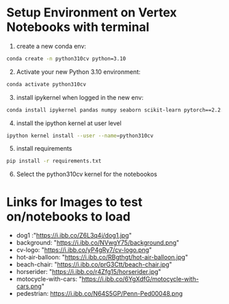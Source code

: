 # Setup Environment on Vertex Notebooks with terminal
1. create a new conda env:

```bash
conda create -n python310cv python=3.10
```

2. Activate your new Python 3.10 environment:

```bash
conda activate python310cv
```

3. install ipykernel when logged in the new env:

```bash
conda install ipykernel pandas numpy seaborn scikit-learn pytorch==2.2.2 torchvision==0.17.2 pytorch-cuda=12.1 -c pytorch -c nvidia
```

4. install the ipython kernel at user level

```bash
ipython kernel install --user --name=python310cv
```

5.  install requirements

```bash
pip install -r requirements.txt
```

6. Select the python310cv kernel for the notebookos

# Links for Images to test on/notebooks to load 
- dog1 :"https://i.ibb.co/Z6L3q4j/dog1.jpg"
- background: "https://i.ibb.co/NVwgY75/background.png"
- cv-logo: "https://i.ibb.co/yP4gRy7/cv-logo.png"
- hot-air-balloon: "https://i.ibb.co/RBgthgt/hot-air-balloon.jpg"
- beach-chair: "https://i.ibb.co/prG3Ctt/beach-chair.jpg"
- horserider: "https://i.ibb.co/r4Zfg15/horserider.jpg"
- motocycle-with-cars: "https://i.ibb.co/6YgXdfG/motocycle-with-cars.png"
- pedestrian: https://i.ibb.co/N64S5GP/Penn-Ped00048.png

